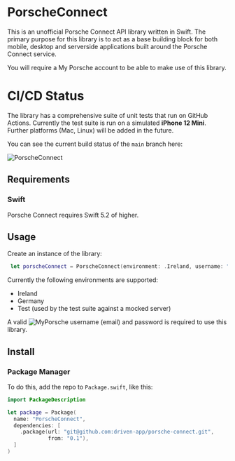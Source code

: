 # PorscheConnect 

This is an unofficial Porsche Connect API library written in Swift. The primary purpose for this library is to act as a base building block for both mobile, desktop and serverside applications built around the Porsche Connect service.

You will require a My Porsche account to be able to make use of this library.

# CI/CD Status

The library has a comprehensive suite of unit tests that run on GitHub Actions. Currently the test suite is run on a simulated **iPhone 12 Mini**. Further platforms (Mac, Linux) will be added in the future. 

You can see the current build status of the `main` branch here:

![PorscheConnect](https://github.com/driven-app/porsche-connect/workflows/PorscheConnect/badge.svg)

## Requirements

### Swift

Porsche Connect requires Swift 5.2 of higher.

## Usage

Create an instance of the library:

```Swift
 let porscheConnect = PorscheConnect(environment: .Ireland, username: "homer.simpson@icloud.example", password: "Duh!")
```

Currently the following environments are supported:

* Ireland
* Germany
* Test (used by the test suite against a mocked server)

A valid ![MyPorsche](https://connect-portal.porsche.com) username (email) and password is required to use this library.


## Install

### Package Manager

To do this, add the repo to `Package.swift`, like this:

```swift
import PackageDescription

let package = Package(
  name: "PorscheConnect",
  dependencies: [
    .package(url: "git@github.com:driven-app/porsche-connect.git", 
             from: "0.1"),
  ]
)
```


